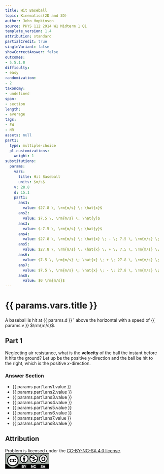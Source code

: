 ```yaml
---
title: Hit Baseball
topic: Kinematics(2D and 3D)
author: John Hopkinson
source: PHYS 112 2014 W1 Midterm 1 Q1
template_version: 1.4
attribution: standard
partialCredit: true
singleVariant: false
showCorrectAnswer: false
outcomes:
- 5.5.1.0
difficulty:
- easy
randomization:
- 2
taxonomy:
- undefined
span:
- section
length:
- average
tags:
- EW
- NR
assets: null
part1:
  type: multiple-choice
  pl-customizations:
    weight: 1
substitutions:
  params:
    vars:
      title: Hit Baseball
      units: $m/s$
    v: 28.8
    d: 15.1
    part1:
      ans1:
        value: $27.8 \, \rm{m/s} \; \hat{x}$
      ans2:
        value: $7.5 \, \rm{m/s} \; \hat{y}$
      ans3:
        value: $-7.5 \, \rm{m/s} \; \hat{y}$
      ans4:
        value: $27.8 \, \rm{m/s} \; \hat{x} \; - \; 7.5 \, \rm{m/s} \; \hat{y}$
      ans5:
        value: $27.8 \, \rm{m/s} \; \hat{x} \; + \; 7.5 \, \rm{m/s} \; \hat{y}$
      ans6:
        value: $7.5 \, \rm{m/s} \; \hat{x} \; + \; 27.8 \, \rm{m/s} \; \hat{y}$
      ans7:
        value: $7.5 \, \rm{m/s} \; \hat{x} \; - \; 27.8 \, \rm{m/s} \; \hat{y}$
      ans8:
        value: $0 \rm{m/s}$
---
```

# {{ params.vars.title }}
A baseball is hit at {{ params.d }}$^\circ$ above the horizontal with a speed of {{ params.v }} $\rm{m/s}$.

## Part 1

Neglecting air resistance, what is the **velocity** of the ball the instant before it hits the ground? Let up be the positive $y$-direction and the ball be hit to the right, which is the positive $x$-direction.

### Answer Section

- {{ params.part1.ans1.value }}
- {{ params.part1.ans2.value }}
- {{ params.part1.ans3.value }}
- {{ params.part1.ans4.value }}
- {{ params.part1.ans5.value }}
- {{ params.part1.ans6.value }}
- {{ params.part1.ans7.value }}
- {{ params.part1.ans8.value }}

## Attribution

Problem is licensed under the [CC-BY-NC-SA 4.0 license](https://creativecommons.org/licenses/by-nc-sa/4.0/).<br> ![The Creative Commons 4.0 license requiring attribution-BY, non-commercial-NC, and share-alike-SA license.](https://raw.githubusercontent.com/firasm/bits/master/by-nc-sa.png)